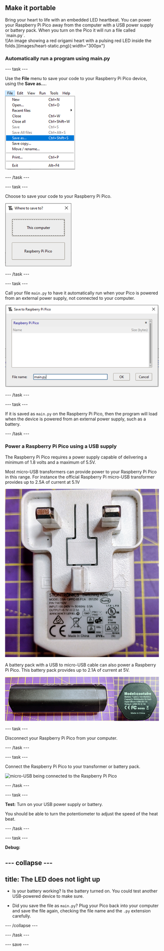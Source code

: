 ## Make it portable

<div style="display: flex; flex-wrap: wrap">
<div style="flex-basis: 200px; flex-grow: 1; margin-right: 15px;">
Bring your heart to life with an embedded LED heartbeat. You can power your Raspberry Pi Pico away from the computer with a USB power supply or battery pack. When you turn on the Pico it will run a file called `main.py`. 
</div>
<div>
![An image showing a red origami heart with a pulsing red LED inside the folds.](images/heart-static.png){:width="300px"}
</div>
</div>


### Automatically run a program using main.py

--- task ---

Use the **File** menu to save your code to your Raspberry Pi Pico device, using the **Save as...**.

![file menu in Thonny shown, with the Save As option highlighted](images/file_menu.png)

--- /task ---

--- task ---

Choose to save your code to your Raspberry Pi Pico.

![option to choose to save on computer or on Pico.](images/save_to_pico.png)

--- /task ---

--- task ---

Call your file `main.py` to have it automatically run when your Pico is powered from an external power supply, not connected to your computer.

![save menu option, with main.py chosen as a filename](images/main.png)

--- /task ---

--- task ---

If it is saved as `main.py` on the Raspberry Pi Pico, then the program will load when the device is powered from an external power supply, such as a battery.

--- /task ---

### Power a Raspberry Pi Pico using a USB supply

The Raspberry Pi Pico requires a power supply capable of delivering a minimum of 1.8 volts and a maximum of 5.5V.

Most micro-USB transformers can provide power to your Raspberry Pi Pico in this range. For instance the official Raspberry Pi micro-USB transformer provides up to 2.5A of current at 5.1V

![Official Raspberry Pi power supply shown from the pin side](images/transformer.png)

A battery pack with a USB to micro-USB cable can also power a Raspberry Pi Pico. This battery pack provides up to 2.1A of current at 5V.

![A generic battery pack showing the side and the technical specifications](images/battery_pack.png)

--- task ---

Disconnect your Raspberry Pi Pico from your computer. 

--- /task ---

--- task ---

Connect the Raspberry Pi Pico to your transformer or battery pack.

![micro-USB being connected to the Raspberry Pi Pico](images/connect-micro-usb.gif)

--- /task ---

--- task ---

**Test:** Turn on your USB power supply or battery. 

You should be able to turn the potentiometer to adjust the speed of the heat beat. 

--- /task ---

--- task ---

**Debug:**

--- collapse ---
---
title: The LED does not light up
---

+ Is your battery working? Is the battery turned on. You could test another USB-powered device to make sure. 

+ Did you save the file as `main.py`? Plug your Pico back into your computer and save the file again, checking the file name and the `.py` extension carefully.

--- /collapse ---

--- /task ---

--- save ---